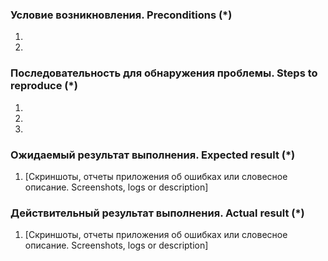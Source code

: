 ### Условие возникновления. Preconditions (*)
<!---
    Пожалуйста,сообщите как можно более детализированную информацию о настройках вашей системы.
    Такую как, версия операционной системы, прошивка, название устройства и т.д.
    Please provide as detailed information about your environment as possible.
    Anrdoid or Windows OS version, device name and etc.
-->
1. 
2. 

### Последовательность для обнаружения проблемы. Steps to reproduce (*)
<!---
    Здесь укажите последовательность коротких и однозначных действий в программе, приводящих к ошибке.
    A set of clear steps to reproduce this bug.
-->
1. 
2. 
3. 

### Ожидаемый результат выполнения. Expected result (*)
<!--- Что должно было случится -->
1. [Скриншоты, отчеты приложения об ошибках или словесное описание. Screenshots, logs or description]

### Действительный результат выполнения. Actual result (*)
<!--- Что произошло -->
1. [Скриншоты, отчеты приложения об ошибках или словесное описание. Screenshots, logs or description]
